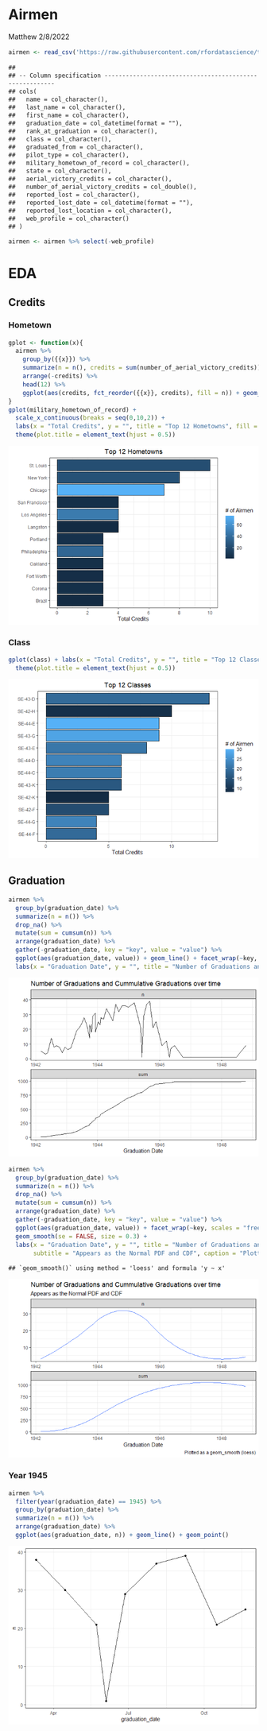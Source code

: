 Airmen
================
Matthew
2/8/2022

``` r
airmen <- read_csv('https://raw.githubusercontent.com/rfordatascience/tidytuesday/master/data/2022/2022-02-08/airmen.csv')
```

    ## 
    ## -- Column specification --------------------------------------------------------
    ## cols(
    ##   name = col_character(),
    ##   last_name = col_character(),
    ##   first_name = col_character(),
    ##   graduation_date = col_datetime(format = ""),
    ##   rank_at_graduation = col_character(),
    ##   class = col_character(),
    ##   graduated_from = col_character(),
    ##   pilot_type = col_character(),
    ##   military_hometown_of_record = col_character(),
    ##   state = col_character(),
    ##   aerial_victory_credits = col_character(),
    ##   number_of_aerial_victory_credits = col_double(),
    ##   reported_lost = col_character(),
    ##   reported_lost_date = col_datetime(format = ""),
    ##   reported_lost_location = col_character(),
    ##   web_profile = col_character()
    ## )

``` r
airmen <- airmen %>% select(-web_profile)
```

# EDA

## Credits

### Hometown

``` r
gplot <- function(x){
  airmen %>%
    group_by({{x}}) %>%
    summarize(n = n(), credits = sum(number_of_aerial_victory_credits)) %>%
    arrange(-credits) %>%
    head(12) %>%
    ggplot(aes(credits, fct_reorder({{x}}, credits), fill = n)) + geom_col(color = "black")
}
gplot(military_hometown_of_record) +
  scale_x_continuous(breaks = seq(0,10,2)) +
  labs(x = "Total Credits", y = "", title = "Top 12 Hometowns", fill = "# of Airmen") +
  theme(plot.title = element_text(hjust = 0.5))
```

![](Airmen_files/figure-gfm/unnamed-chunk-2-1.png)<!-- -->

### Class

``` r
gplot(class) + labs(x = "Total Credits", y = "", title = "Top 12 Classes", fill = "# of Airmen") +
  theme(plot.title = element_text(hjust = 0.5))
```

![](Airmen_files/figure-gfm/unnamed-chunk-3-1.png)<!-- -->

## Graduation

``` r
airmen %>%
  group_by(graduation_date) %>%
  summarize(n = n()) %>%
  drop_na() %>%
  mutate(sum = cumsum(n)) %>%
  arrange(graduation_date) %>%
  gather(-graduation_date, key = "key", value = "value") %>%
  ggplot(aes(graduation_date, value)) + geom_line() + facet_wrap(~key, scales = "free", nrow = 2) +
  labs(x = "Graduation Date", y = "", title = "Number of Graduations and Cummulative Graduations over time")
```

![](Airmen_files/figure-gfm/unnamed-chunk-4-1.png)<!-- -->

``` r
airmen %>%
  group_by(graduation_date) %>%
  summarize(n = n()) %>%
  drop_na() %>%
  mutate(sum = cumsum(n)) %>%
  arrange(graduation_date) %>%
  gather(-graduation_date, key = "key", value = "value") %>%
  ggplot(aes(graduation_date, value)) + facet_wrap(~key, scales = "free", nrow = 2) +
  geom_smooth(se = FALSE, size = 0.3) +
  labs(x = "Graduation Date", y = "", title = "Number of Graduations and Cummulative Graduations over time",
       subtitle = "Appears as the Normal PDF and CDF", caption = "Plotted as a geom_smooth (loess)")
```

    ## `geom_smooth()` using method = 'loess' and formula 'y ~ x'

![](Airmen_files/figure-gfm/unnamed-chunk-5-1.png)<!-- -->

### Year 1945

``` r
airmen %>%
  filter(year(graduation_date) == 1945) %>% 
  group_by(graduation_date) %>%
  summarize(n = n()) %>%
  arrange(graduation_date) %>%
  ggplot(aes(graduation_date, n)) + geom_line() + geom_point()
```

![](Airmen_files/figure-gfm/unnamed-chunk-6-1.png)<!-- -->
